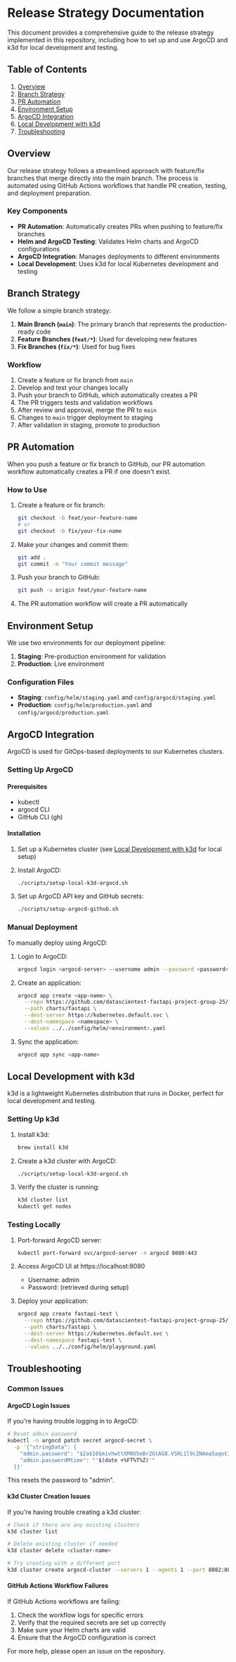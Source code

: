 # Release Strategy Documentation

This document provides a comprehensive guide to the release strategy implemented in this repository, including how to set up and use ArgoCD and k3d for local development and testing.

## Table of Contents

1. [Overview](#overview)
2. [Branch Strategy](#branch-strategy)
3. [PR Automation](#pr-automation)
4. [Environment Setup](#environment-setup)
5. [ArgoCD Integration](#argocd-integration)
6. [Local Development with k3d](#local-development-with-k3d)
7. [Troubleshooting](#troubleshooting)

## Overview

Our release strategy follows a streamlined approach with feature/fix branches that merge directly into the main branch. The process is automated using GitHub Actions workflows that handle PR creation, testing, and deployment preparation.

### Key Components

- **PR Automation**: Automatically creates PRs when pushing to feature/fix branches
- **Helm and ArgoCD Testing**: Validates Helm charts and ArgoCD configurations
- **ArgoCD Integration**: Manages deployments to different environments
- **Local Development**: Uses k3d for local Kubernetes development and testing

## Branch Strategy

We follow a simple branch strategy:

1. **Main Branch (`main`)**: The primary branch that represents the production-ready code
2. **Feature Branches (`feat/*`)**: Used for developing new features
3. **Fix Branches (`fix/*`)**: Used for bug fixes

### Workflow

1. Create a feature or fix branch from `main`
2. Develop and test your changes locally
3. Push your branch to GitHub, which automatically creates a PR
4. The PR triggers tests and validation workflows
5. After review and approval, merge the PR to `main`
6. Changes to `main` trigger deployment to staging
7. After validation in staging, promote to production

## PR Automation

When you push a feature or fix branch to GitHub, our PR automation workflow automatically creates a PR if one doesn't exist.

### How to Use

1. Create a feature or fix branch:
   ```bash
   git checkout -b feat/your-feature-name
   # or
   git checkout -b fix/your-fix-name
   ```

2. Make your changes and commit them:
   ```bash
   git add .
   git commit -m "Your commit message"
   ```

3. Push your branch to GitHub:
   ```bash
   git push -u origin feat/your-feature-name
   ```

4. The PR automation workflow will create a PR automatically

## Environment Setup

We use two environments for our deployment pipeline:

1. **Staging**: Pre-production environment for validation
2. **Production**: Live environment

### Configuration Files

- **Staging**: `config/helm/staging.yaml` and `config/argocd/staging.yaml`
- **Production**: `config/helm/production.yaml` and `config/argocd/production.yaml`

## ArgoCD Integration

ArgoCD is used for GitOps-based deployments to our Kubernetes clusters.

### Setting Up ArgoCD

#### Prerequisites

- kubectl
- argocd CLI
- GitHub CLI (gh)

#### Installation

1. Set up a Kubernetes cluster (see [Local Development with k3d](#local-development-with-k3d) for local setup)

2. Install ArgoCD:
   ```bash
   ./scripts/setup-local-k3d-argocd.sh
   ```

3. Set up ArgoCD API key and GitHub secrets:
   ```bash
   ./scripts/setup-argocd-github.sh
   ```

### Manual Deployment

To manually deploy using ArgoCD:

1. Login to ArgoCD:
   ```bash
   argocd login <argocd-server> --username admin --password <password>
   ```

2. Create an application:
   ```bash
   argocd app create <app-name> \
     --repo https://github.com/datascientest-fastapi-project-group-25/fastAPI-project-release.git \
     --path charts/fastapi \
     --dest-server https://kubernetes.default.svc \
     --dest-namespace <namespace> \
     --values ../../config/helm/<environment>.yaml
   ```

3. Sync the application:
   ```bash
   argocd app sync <app-name>
   ```

## Local Development with k3d

k3d is a lightweight Kubernetes distribution that runs in Docker, perfect for local development and testing.

### Setting Up k3d

1. Install k3d:
   ```bash
   brew install k3d
   ```

2. Create a k3d cluster with ArgoCD:
   ```bash
   ./scripts/setup-local-k3d-argocd.sh
   ```

3. Verify the cluster is running:
   ```bash
   k3d cluster list
   kubectl get nodes
   ```

### Testing Locally

1. Port-forward ArgoCD server:
   ```bash
   kubectl port-forward svc/argocd-server -n argocd 8080:443
   ```

2. Access ArgoCD UI at https://localhost:8080
   - Username: admin
   - Password: (retrieved during setup)

3. Deploy your application:
   ```bash
   argocd app create fastapi-test \
     --repo https://github.com/datascientest-fastapi-project-group-25/fastAPI-project-release.git \
     --path charts/fastapi \
     --dest-server https://kubernetes.default.svc \
     --dest-namespace fastapi-test \
     --values ../../config/helm/playground.yaml
   ```

## Troubleshooting

### Common Issues

#### ArgoCD Login Issues

If you're having trouble logging in to ArgoCD:

```bash
# Reset admin password
kubectl -n argocd patch secret argocd-secret \
  -p '{"stringData": {
    "admin.password": "$2a$10$mivhwttXM0U5eBrZGtAG8.VSRL1l9cZNAmaSaqotIzXRBRwID1NT.",
    "admin.passwordMtime": "'$(date +%FT%T%Z)'"
  }}'
```
This resets the password to "admin".

#### k3d Cluster Creation Issues

If you're having trouble creating a k3d cluster:

```bash
# Check if there are any existing clusters
k3d cluster list

# Delete existing cluster if needed
k3d cluster delete <cluster-name>

# Try creating with a different port
k3d cluster create argocd-cluster --servers 1 --agents 1 --port 8082:80@loadbalancer
```

#### GitHub Actions Workflow Failures

If GitHub Actions workflows are failing:

1. Check the workflow logs for specific errors
2. Verify that the required secrets are set up correctly
3. Make sure your Helm charts are valid
4. Ensure that the ArgoCD configuration is correct

For more help, please open an issue on the repository.

